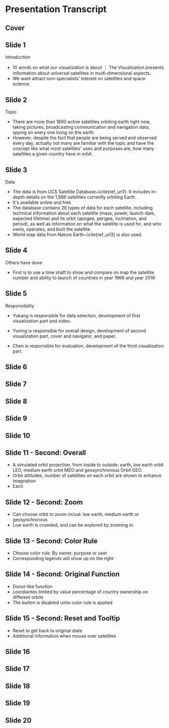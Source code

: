 # Presentation Transcript

## Cover

## Slide 1
Introduction
- 10 words on what our visualization is about ： The Visualization presents information about universal satellites in multi-dimensional aspects.
- We want attract non-specialists' interest on satellites and space science.
## Slide 2
Topic
- There are more than 1800 active satellites orbiting earth right now, taking pictures, broadcasting communication and navigation data, spying on every one living on the earth.  
- However, despite the fact that people are being served and observed every day, actually not many are familiar with the topic and have the concept like what most satellites' uses and purposes are, how many satellites a given country have in orbit.
## Slide 3
Data
- The data is from UCS Satellite Database~\cite{ref_url1}.  It includes in-depth details on the 1,886 satellites currently orbiting Earth. 
- It's available online and free
- The database contains 26 types of data for each satellite, including technical information about each satellite (mass, power, launch date, expected lifetime) and its orbit (apogee, perigee, inclination, and period), as well as information on what the satellite is used for, and who owns, operates, and built the satellite
- World map data from Nature Earth~\cite{ref_url3} is also used.

## Slide 4
Others have done
- First is to use a time shaft to show and compare  on map the satellite number and ability to launch of countries in year 1966 and year 2016

## Slide 5
Responsibility
- Yukang is responsible for data selection, development of first visualization part and video.

- Yuning is responsible for overall design, development of second visualization part, cover and navigator, and paper.

- Chen is responsible for evaluation, development of the third visualization part.



## Slide 6

## Slide 7

## Slide 8

## Slide 9

## Slide 10




## Slide 11 - Second: Overall
- A simulated orbit projection, from inside to outside: earth, low earth orbit LEO, medium earth orbit MEO and geosynchronous Orbit GEO
- Orbit altitudes, number of satellites on each orbit are shown to enhance imagnation
- Each 


## Slide 12 - Second: Zoom
- Can choose orbit to zoom-in/out: low earth, medium earth or geosynchronous
- Low earth is crowded, and can be explored by zooming in.

## Slide 13 - Second: Color Rule
- Choose color rule: By owner, purpose or user
- Corresponding legends will show up on the right

## Slide 14 - Second: Original Function
- Donut-like function
- coordiantes limited by value percentage of country ownership on different orbits
- The button is disabled untio color rule is applied

## Slide 15 - Second: Reset and Tooltip
- Reset to get back to original state
- Additional information when mouse over satellites


## Slide 16

## Slide 17

## Slide 18

## Slide 19

## Slide 20
